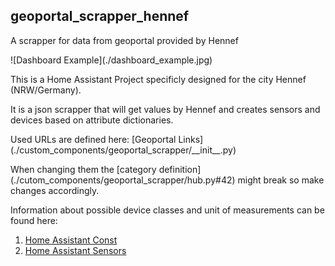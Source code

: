 ## geoportal\_scrapper\_hennef

A scrapper for data from geoportal provided by Hennef  

!\[Dashboard Example\](./dashboard\_example.jpg)

This is a Home Assistant Project specificly designed for the city Hennef (NRW/Germany).

It is a json scrapper that will get values by Hennef and creates sensors and devices based on attribute dictionaries.

Used URLs are defined here: \[Geoportal Links\](./custom\_components/geoportal\_scrapper/\_\_init\_\_.py)

When changing them the \[category definition\](./cutom\_components/geoportal\_scrapper/hub.py#42) might break so make changes accordingly.

Information about possible device classes and unit of measurements can be found here:

1.  [Home Assistant Const](https://github.com/home-assistant/core/blob/dev/homeassistant/const.py)
2.  [Home Assistant Sensors](https://github.com/home-assistant/core/blob/2023.6.3/homeassistant/components/sensor/const.py)